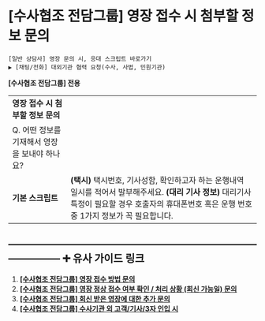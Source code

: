 # [수사협조 전담그룹] 영장 접수 시 첨부할 정보 문의

```
[일반 상담사] 영장 문의 시, 응대 스크립트 바로가기  
▶ [채팅/전화] 대외기관 협력 요청(수사, 사법, 민원기관)
```

**[수사협조 전담그룹] 전용**

|  |  |
| --- | --- |
| **영장** **접수** **시** **첨부할** **정보** **문의** | |
| Q. 어떤 정보를 기재해서 영장을 보내야 하나요? | |
| **기본** **스크립트** | **(****택시****)** 택시번호, 기사성함, 확인하고자 하는 운행내역 일시를 적어서 발부해주세요.  **(****대리** **기사** **정보****)** 대리기사 특정이 필요할 경우 호출자의 휴대폰번호 혹은 운행 번호 중 1가지 정보가 꼭 필요합니다. |

**―****―****―****―****―****―****―****―****―****―****―****―****―****―****―****―****―****―****―****―****―****―****―****―****―****―****―****―****―** **➕ 유사 가이드 링크**
-----------------------------------------------------------------------------------------------------------------------------------------------------------------

1. **[[수사협조 전담그룹] 영장 접수 방법 문의](https://kakaomobilitysupport.zendesk.com/hc/ko/articles/36291672128921)**
2. **[[수사협조 전담그룹] 영장 정상 접수 여부 확인 / 처리 상황 (회신 가능일) 문의](https://kakaomobilitysupport.zendesk.com/hc/ko/articles/36291682984473)**
3. [**[수사협조 전담그룹] 회신 받은 영장에 대한 추가 문의**](https://kakaomobilitysupport.zendesk.com/hc/ko/articles/36291709601561)
4. [**[수사협조 전담그룹] 수사기관 외 고객/기사/3자 인입 시**](https://kakaomobilitysupport.zendesk.com/hc/ko/articles/36291811989529)